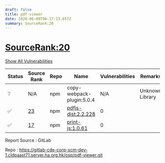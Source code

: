 ```yaml
---
draft: false
title: pdf-viewer
date: 2020-06-08T06:17:13.657Z
summary: SourceRank:20
---
```


# <u>SourceRank:20</u>

<a onclick="var x=document.getElementsByName('vulnerabilities');var y=[...x].filter(e=>e.style.display=='none').length==0?'none':'block';x.forEach(e=>e.style.display=y);this.innerHTML=y=='none'?'Show All Vulnerabilities':'Hide All Vulnerabilities'" href="javascript:void(0)">Show All Vulnerabilities</a>

| Status | Source<br/>Rank | Repo | Name | Vulnerabilities | Remarks |
| - | - | - | - | - | - |
|❔|N/A|npm|copy-webpack-plugin:5.0.4|N/A|Unknown Library|
|✅|[23](https://libraries.io/npm/pdfjs-dist/sourcerank)|npm|[pdfjs-dist:2.2.228](https://www.npmjs.com/package/pdfjs-dist)|0||
|✅|[17](https://libraries.io/npm/print-js/sourcerank)|npm|[print-js:1.0.61](https://www.npmjs.com/package/print-js)|0||


Report Source : GitLab

Repo : https://gitlab-cde-corp-scm-dev-1.cldpaast71.server.ha.org.hk/osp/pdf-viewer.git
